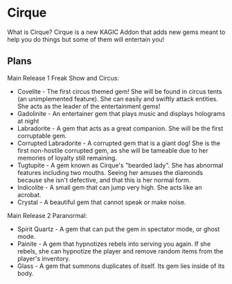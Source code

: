 # Cirque
What is Cirque? Cirque is a new KAGIC Addon that adds new gems meant to help you do things but some of them will entertain you!

## Plans
Main Release 1 Freak Show and Circus:
* Covelite - The first circus themed gem! She will be found in circus tents (an unimplemented feature). She can easily and swiftly attack entities. She acts as the leader of the entertainment gems!
* Gadolinite - An entertainer gem that plays music and displays holograms at night
* Labradorite - A gem that acts as a great companion. She will be the first corruptable gem.
* Corrupted Labradorite - A corrupted gem that is a giant dog! She is the first non-hostile corrupted gem, as she will be tameable due to her memories of loyalty still remaining.
* Tugtupite - A gem known as Cirque's "bearded lady". She has abnormal features including two mouths. Seeing her amuses the diamonds because she isn't defective, and that this is her normal form.
* Indicolite - A small gem that can jump very high. She acts like an acrobat.
* Crystal - A beautiful gem that cannot speak or make noise. 

Main Release 2 Paranormal:
* Spirit Quartz - A gem that can put the gem in spectator mode, or ghost mode.
* Painite - A gem that hypnotizes rebels into serving you again. If she rebels, she can hypnotize the player and remove random items from the player's inventory.
* Glass - A gem that summons duplicates of itself. Its gem lies inside of its body.
